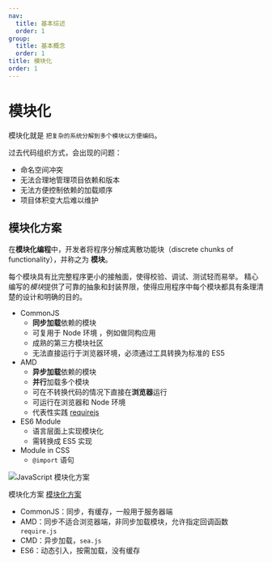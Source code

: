 ```yaml
---
nav:
  title: 基本综述
  order: 1
group:
  title: 基本概念
  order: 1
title: 模块化
order: 1
---
```


# 模块化

模块化就是 `把复杂的系统分解到多个模块以方便编码`。

过去代码组织方式，会出现的问题：

- 命名空间冲突
- 无法合理地管理项目依赖和版本
- 无法方便控制依赖的加载顺序
- 项目体积变大后难以维护

## 模块化方案

在**模块化编程**中，开发者将程序分解成离散功能块（discrete chunks of functionality），并称之为 **模块**。

每个模块具有比完整程序更小的接触面，使得校验、调试、测试轻而易举。 精心编写的*模块*提供了可靠的抽象和封装界限，使得应用程序中每个模块都具有条理清楚的设计和明确的目的。

- CommonJS
  - **同步加载**依赖的模块
  - 可复用于 Node 环境 ，例如做同构应用
  - 成熟的第三方模块社区
  - 无法直接运行于浏览器环境，必须通过工具转换为标准的 ES5
- AMD
  - **异步加载**依赖的模块
  - **并行**加载多个模块
  - 可在不转换代码的情况下直接在**浏览器**运行
  - 可运行在浏览器和 Node 环境
  - 代表性实践 [requirejs](http://requirejs.org)
- ES6 Module
  - 语言层面上实现模块化
  - 需转换成 ES5 实现
- Module in CSS
  - `@import` 语句

![JavaScript 模块化方案](https://pic1.zhimg.com/80/v2-ae9253e557d902369b1beaed998061cb_hd.jpg)


模块化方案 [模块化方案](https://juejin.im/post/5cb004da5188251b130c773e)

- CommonJS：同步，有缓存，一般用于服务器端
- AMD：同步不适合浏览器端，非同步加载模块，允许指定回调函数 `require.js`
- CMD：异步加载，`sea.js`
- ES6：动态引入，按需加载，没有缓存